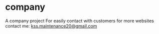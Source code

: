 # company
A company project
For easily contact with customers
for more websites contact me:
kss.maintenance20@gmail.com
